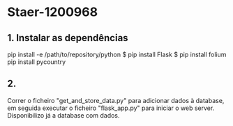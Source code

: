 # Staer-1200968

## 1. Instalar as dependências

pip install -e /path/to/repository/python
$ pip install Flask
$ pip install folium
pip install pycountry


## 2. 

Correr o ficheiro "get_and_store_data.py" para adicionar dados à database, em seguida executar o ficheiro "flask_app.py" para iniciar o web server.
Disponibilizo já a database com dados.
